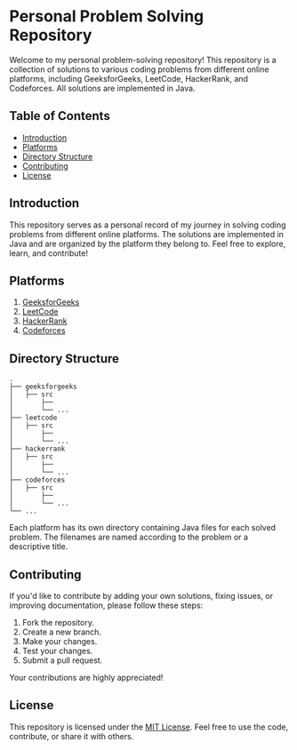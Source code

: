 # Personal Problem Solving Repository

Welcome to my personal problem-solving repository! This repository is a collection of solutions to various coding problems from different online platforms, including GeeksforGeeks, LeetCode, HackerRank, and Codeforces. All solutions are implemented in Java.

## Table of Contents

- [Introduction](#introduction)
- [Platforms](#platforms)
- [Directory Structure](#directory-structure)
- [Contributing](#contributing)
- [License](#license)

## Introduction

This repository serves as a personal record of my journey in solving coding problems from different online platforms. The solutions are implemented in Java and are organized by the platform they belong to. Feel free to explore, learn, and contribute!

## Platforms

1. [GeeksforGeeks](./geeksforgeeks)
2. [LeetCode](./leetcode)
3. [HackerRank](./hackerrank)
4. [Codeforces](./codeforces)

## Directory Structure

```
.
├── geeksforgeeks
│   ├── src
│       ├──
│       └── ...
├── leetcode
│   ├── src
│       ├──
│       └── ...
├── hackerrank
│   ├── src
│       ├──
│       └── ...
├── codeforces
│   ├── src
│       ├──
│       └── ...
└── ...
```

Each platform has its own directory containing Java files for each solved problem. The filenames are named according to the problem or a descriptive title.

## Contributing

If you'd like to contribute by adding your own solutions, fixing issues, or improving documentation, please follow these steps:

1. Fork the repository.
2. Create a new branch.
3. Make your changes.
4. Test your changes.
5. Submit a pull request.

Your contributions are highly appreciated!

## License

This repository is licensed under the [MIT License](./LICENSE). Feel free to use the code, contribute, or share it with others.
